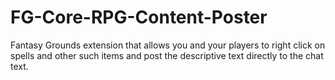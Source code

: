 # FG-Core-RPG-Content-Poster
Fantasy Grounds extension that allows you and your players to right click on spells and other such items and post the descriptive text directly to the chat text.
